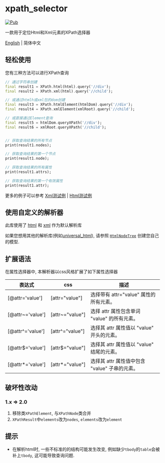 # xpath_selector

[![Pub](https://img.shields.io/pub/v/xpath_selector.svg?style=flat-square)](https://pub.dartlang.org/packages/xpath_selector)

一款用于定位Html和Xml元素的XPath选择器

[English](https://github.com/simonkimi/xpath_selector/blob/master/README.md) | 简体中文

## 轻松使用

您有三种方法可以进行XPath查询

```dart
// 通过字符串创建
final result1 = XPath.html(html).query('//div');
final result2 = XPath.xml(html).query('//child');

// 或通过htmlh或xml包的dom创建
final result3 = XPath.htmlElement(htmlDom).query('//div');
final result4 = XPath.xmlElement(xmlRoot).query('//child');

// 或直接通过Element查询
final result5 = htmlDom.queryXPath('//div');
final result6 = xmlRoot.queryXPath('//child');


// 获取查询结果的所有节点
print(result1.nodes);

// 获取查询结果的第一个节点
print(result1.node);

// 获取查询结果的所有属性
print(result1.attrs);

// 获取查询结果的第一个有效属性
print(result1.attr);
```

更多的例子可以参考 [Xml测试例](https://github.com/simonkimi/xpath_selector/blob/master/test/xml_test.dart) | [Html测试例](https://github.com/simonkimi/xpath_selector/blob/master/test/html_test.dart)

## 使用自定义的解析器
此库使用了 [html](https://pub.flutter-io.cn/packages/html) 和 [xml](https://pub.flutter-io.cn/packages/xml) 作为默认解析库

如果您想用其他的解析库(例如[universal_html](https://pub.flutter-io.cn/packages/universal_html)), 请参照 [`HtmlNodeTree`](https://github.com/simonkimi/xpath_selector/blob/master/lib/src/model/html.dart) 创建您自己的模型.

## 扩展语法

在属性选择器中, 本解析器以css风格扩展了如下属性选择器

| 表达式              | css             | 描述                             |
|------------------|-----------------|--------------------------------|
| [@attr='value']  | [attr="value"]  | 选择带有 attr="value" 属性的所有元素。     |
| [@attr~='value'] | [attr~="value"] | 选择 attr 属性包含单词 "value" 的所有元素。  |
| [@attr^='value'] | [attr^="value"] | 选择其 attr 属性值以 "value" 开头的元素。   |
| [@attr$='value'] | [attr$="value"] | 选择其 attr 属性值以 "value" 结尾的元素。   |
| [@attr*='value'] | [attr*="value"] | 选择其 attr 属性值中包含 "value" 子串的元素。 |

## 破坏性改动
### 1.x => 2.0
1. 移除类`XPathElement`, 与`XPathNode`类合并
2. `XPathResult`中`elements`改为`nodes`, `elements`改为`element`

## 提示
- 在解析html时, 一些不标准的的结构可能发生改变, 例如缺少`tbody`的`table`会被补上`tbody`, 这可能导致查询问题.